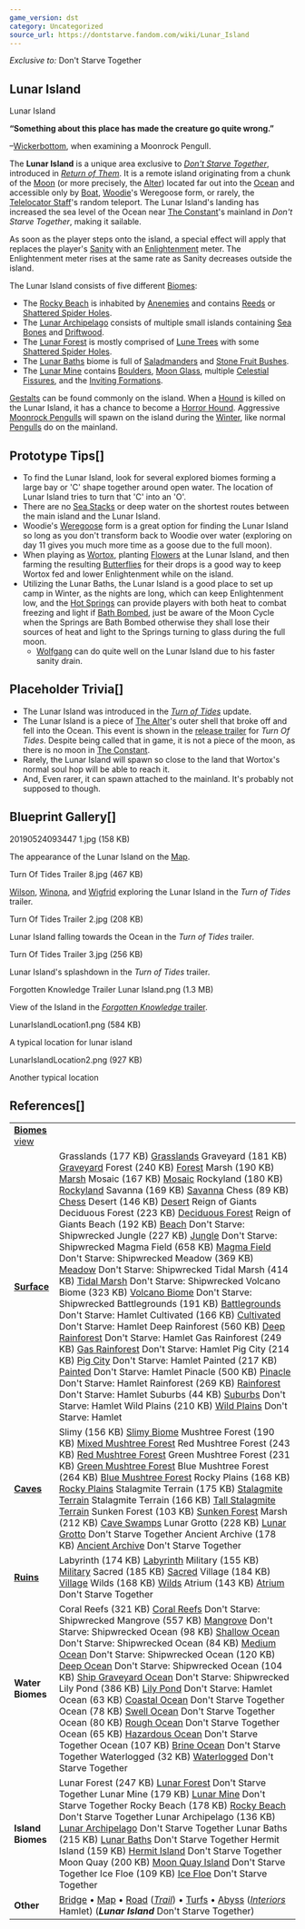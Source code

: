 ```yaml
---
game_version: dst
category: Uncategorized
source_url: https://dontstarve.fandom.com/wiki/Lunar_Island
---
```


*Exclusive to:* Don't Starve Together

## Lunar Island

Lunar Island

**“**Something about this place has made the creature go quite wrong.**”**

–[Wickerbottom](/wiki/Wickerbottom "Wickerbottom"), when examining a Moonrock Pengull.

The **Lunar Island** is a unique area exclusive to *[Don't Starve Together](/wiki/Don%27t_Starve_Together "Don't Starve Together")*, introduced in *[Return of Them](/wiki/Return_of_Them "Return of Them")*. It is a remote island originating from a chunk of the [Moon](/wiki/Moon_Cycle "Moon Cycle") (or more precisely, the [Alter](/wiki/Alter "Alter")) located far out into the [Ocean](/wiki/Ocean "Ocean") and accessible only by [Boat](/wiki/Boat_Kit "Boat Kit"), [Woodie](/wiki/Woodie "Woodie")'s Weregoose form, or rarely, the [Telelocator Staff](/wiki/Telelocator_Staff "Telelocator Staff")'s random teleport. The Lunar Island's landing has increased the sea level of the Ocean near [The Constant](/wiki/The_Constant "The Constant")'s mainland in *Don't Starve Together*, making it sailable.

As soon as the player steps onto the island, a special effect will apply that replaces the player's [Sanity](/wiki/Sanity "Sanity") with an [Enlightenment](/wiki/Enlightenment "Enlightenment") meter. The Enlightenment meter rises at the same rate as Sanity decreases outside the island.

The Lunar Island consists of five different [Biomes](/wiki/Biomes "Biomes"):

* The [Rocky Beach](/wiki/Rocky_Beach "Rocky Beach") is inhabited by [Anenemies](/wiki/Anenemy "Anenemy") and contains [Reeds](/wiki/Reeds "Reeds") or [Shattered Spider Holes](/wiki/Shattered_Spider_Hole "Shattered Spider Hole").
* The [Lunar Archipelago](/wiki/Lunar_Archipelago "Lunar Archipelago") consists of multiple small islands containing [Sea Bones](/wiki/Sea_Bones "Sea Bones") and [Driftwood](/wiki/Driftwood "Driftwood").
* The [Lunar Forest](/wiki/Lunar_Forest "Lunar Forest") is mostly comprised of [Lune Trees](/wiki/Lune_Tree "Lune Tree") with some [Shattered Spider Holes](/wiki/Shattered_Spider_Hole "Shattered Spider Hole").
* The [Lunar Baths](/wiki/Lunar_Baths "Lunar Baths") biome is full of [Saladmanders](/wiki/Saladmander "Saladmander") and [Stone Fruit Bushes](/wiki/Stone_Fruit_Bush "Stone Fruit Bush").
* The [Lunar Mine](/wiki/Lunar_Mine "Lunar Mine") contains [Boulders](/wiki/Boulder "Boulder"), [Moon Glass](/wiki/Moon_Glass "Moon Glass"), multiple [Celestial Fissures](/wiki/Celestial_Fissure "Celestial Fissure"), and the [Inviting Formations](/wiki/Inviting_Formation "Inviting Formation").

[Gestalts](/wiki/Gestalt "Gestalt") can be found commonly on the island. When a [Hound](/wiki/Hound "Hound") is killed on the Lunar Island, it has a chance to become a [Horror Hound](/wiki/Horror_Hound "Horror Hound"). Aggressive [Moonrock Pengulls](/wiki/Moonrock_Pengull "Moonrock Pengull") will spawn on the island during the [Winter](/wiki/Winter "Winter"), like normal [Pengulls](/wiki/Pengull "Pengull") do on the mainland.

## Prototype Tips[]

* To find the Lunar Island, look for several explored biomes forming a large bay or 'C' shape together around open water. The location of Lunar Island tries to turn that 'C' into an 'O'.
* There are no [Sea Stacks](/wiki/Sea_Stack "Sea Stack") or deep water on the shortest routes between the main island and the Lunar Island.
* Woodie's [Weregoose](/wiki/Cursed_Woodie "Cursed Woodie") form is a great option for finding the Lunar Island so long as you don't transform back to Woodie over water (exploring on day 11 gives you much more time as a goose due to the full moon).
* When playing as [Wortox](/wiki/Wortox "Wortox"), planting [Flowers](/wiki/Flower "Flower") at the Lunar Island, and then farming the resulting [Butterflies](/wiki/Butterfly "Butterfly") for their drops is a good way to keep Wortox fed and lower Enlightenment while on the island.
* Utilizing the Lunar Baths, the Lunar Island is a good place to set up camp in Winter, as the nights are long, which can keep Enlightenment low, and the [Hot Springs](/wiki/Hot_Spring "Hot Spring") can provide players with both heat to combat freezing and light if [Bath Bombed](/wiki/Bath_Bomb "Bath Bomb"), just be aware of the Moon Cycle when the Springs are Bath Bombed otherwise they shall lose their sources of heat and light to the Springs turning to glass during the full moon.
  + [Wolfgang](/wiki/Wolfgang "Wolfgang") can do quite well on the Lunar Island due to his faster sanity drain.

## Placeholder Trivia[]

* The Lunar Island was introduced in the *[Turn of Tides](/wiki/Return_of_Them#Turn_of_Tides "Return of Them")* update.
* The Lunar Island is a piece of [The Alter](/wiki/Them "Them")'s outer shell that broke off and fell into the Ocean. This event is shown in the [release trailer](/wiki/Animated_Shorts_and_Trailers#Return_of_Them:_Turn_of_Tides_Launch "Animated Shorts and Trailers") for *Turn Of Tides*. Despite being called that in game, it is not a piece of the moon, as there is no moon in [The Constant](/wiki/The_Constant "The Constant").
* Rarely, the Lunar Island will spawn so close to the land that Wortox's normal soul hop will be able to reach it.
* And, Even rarer, it can spawn attached to the mainland. It's probably not supposed to though.

## Blueprint Gallery[]

20190524093447 1.jpg (158 KB)

The appearance of the Lunar Island on the [Map](/wiki/Map "Map").

Turn Of Tides Trailer 8.jpg (467 KB)

[Wilson](/wiki/Wilson "Wilson"), [Winona](/wiki/Winona "Winona"), and [Wigfrid](/wiki/Wigfrid "Wigfrid") exploring the Lunar Island in the *Turn of Tides* trailer.

Turn Of Tides Trailer 2.jpg (208 KB)

Lunar Island falling towards the Ocean in the *Turn of Tides* trailer.

Turn Of Tides Trailer 3.jpg (256 KB)

Lunar Island's splashdown in the *Turn of Tides* trailer.

Forgotten Knowledge Trailer Lunar Island.png (1.3 MB)

View of the Island in the [*Forgotten Knowledge* trailer](/wiki/Animated_Shorts_and_Trailers#Return_of_Them:_Forgotten_Knowledge_Launch "Animated Shorts and Trailers").

LunarIslandLocation1.png (584 KB)

A typical location for lunar island

LunarIslandLocation2.png (927 KB)

Another typical location

## References[]

|  |  |
| --- | --- |
| **[Biomes](/wiki/Biome "Biome")** [view](/wiki/Template:Biomes "Template:Biomes") | |
| **[Surface](/wiki/Surface_World "Surface World")** | Grasslands (177 KB)  [Grasslands](/wiki/Grasslands "Grasslands")  Graveyard (181 KB)  [Graveyard](/wiki/Graveyard "Graveyard")  Forest (240 KB)  [Forest](/wiki/Forest "Forest")  Marsh (190 KB)  [Marsh](/wiki/Marsh "Marsh")  Mosaic (167 KB)  [Mosaic](/wiki/Mosaic "Mosaic")  Rockyland (180 KB)  [Rockyland](/wiki/Rockyland "Rockyland")  Savanna (169 KB)  [Savanna](/wiki/Savanna "Savanna")  Chess (89 KB)  [Chess](/wiki/Chess "Chess")  Desert (146 KB)  [Desert](/wiki/Desert "Desert") Reign of Giants  Deciduous Forest (223 KB)  [Deciduous Forest](/wiki/Deciduous_Forest "Deciduous Forest") Reign of Giants  Beach (192 KB)  [Beach](/wiki/Beach "Beach") Don't Starve: Shipwrecked  Jungle (227 KB)  [Jungle](/wiki/Jungle "Jungle") Don't Starve: Shipwrecked  Magma Field (658 KB)  [Magma Field](/wiki/Magma_Field "Magma Field") Don't Starve: Shipwrecked  Meadow (369 KB)  [Meadow](/wiki/Meadow "Meadow") Don't Starve: Shipwrecked  Tidal Marsh (414 KB)  [Tidal Marsh](/wiki/Tidal_Marsh "Tidal Marsh") Don't Starve: Shipwrecked  Volcano Biome (323 KB)  [Volcano Biome](/wiki/Volcano_Biome "Volcano Biome") Don't Starve: Shipwrecked  Battlegrounds (191 KB)  [Battlegrounds](/wiki/Battlegrounds "Battlegrounds") Don't Starve: Hamlet  Cultivated (166 KB)  [Cultivated](/wiki/Cultivated "Cultivated") Don't Starve: Hamlet  Deep Rainforest (560 KB)  [Deep Rainforest](/wiki/Deep_Rainforest "Deep Rainforest") Don't Starve: Hamlet  Gas Rainforest (249 KB)  [Gas Rainforest](/wiki/Gas_Rainforest "Gas Rainforest") Don't Starve: Hamlet  Pig City (214 KB)  [Pig City](/wiki/Pig_City "Pig City") Don't Starve: Hamlet  Painted (217 KB)  [Painted](/wiki/Painted "Painted") Don't Starve: Hamlet  Pinacle (500 KB)  [Pinacle](/wiki/Pinacle "Pinacle") Don't Starve: Hamlet  Rainforest (269 KB)  [Rainforest](/wiki/Rainforest "Rainforest") Don't Starve: Hamlet  Suburbs (44 KB)  [Suburbs](/wiki/Suburbs "Suburbs") Don't Starve: Hamlet  Wild Plains (210 KB)  [Wild Plains](/wiki/Wild_Plains "Wild Plains") Don't Starve: Hamlet |
| **[Caves](/wiki/Caves "Caves")** | Slimy (156 KB)  [Slimy Biome](/wiki/Slimy_Biome "Slimy Biome")  Mushtree Forest (190 KB)  [Mixed Mushtree Forest](/wiki/Mushtree_Forest "Mushtree Forest")  Red Mushtree Forest (243 KB)  [Red Mushtree Forest](/wiki/Mushtree_Forest "Mushtree Forest")  Green Mushtree Forest (231 KB)  [Green Mushtree Forest](/wiki/Mushtree_Forest "Mushtree Forest")  Blue Mushtree Forest (264 KB)  [Blue Mushtree Forest](/wiki/Mushtree_Forest "Mushtree Forest")  Rocky Plains (168 KB)  [Rocky Plains](/wiki/Rocky_Plains "Rocky Plains")  Stalagmite Terrain (175 KB)  [Stalagmite Terrain](/wiki/Stalagmite_Terrain#Normal "Stalagmite Terrain")  Stalagmite Terrain (166 KB)  [Tall Stalagmite Terrain](/wiki/Stalagmite_Terrain#Tall "Stalagmite Terrain")  Sunken Forest (103 KB)  [Sunken Forest](/wiki/Sunken_Forest "Sunken Forest")  Marsh (212 KB)  [Cave Swamps](/wiki/Marsh#Cave_Swamps "Marsh")  Lunar Grotto (228 KB)  [Lunar Grotto](/wiki/Lunar_Grotto "Lunar Grotto") Don't Starve Together  Ancient Archive (178 KB)  [Ancient Archive](/wiki/Ancient_Archive "Ancient Archive") Don't Starve Together |
| **[Ruins](/wiki/Ruins "Ruins")** | Labyrinth (174 KB)  [Labyrinth](/wiki/Labyrinth "Labyrinth")  Military (155 KB)  [Military](/wiki/Military "Military")  Sacred (185 KB)  [Sacred](/wiki/Sacred "Sacred")  Village (184 KB)  [Village](/wiki/Village "Village")  Wilds (168 KB)  [Wilds](/wiki/Wilds "Wilds")  Atrium (143 KB)  [Atrium](/wiki/Atrium "Atrium") Don't Starve Together |
| **Water Biomes** | Coral Reefs (321 KB)  [Coral Reefs](/wiki/Coral_Reefs "Coral Reefs") Don't Starve: Shipwrecked  Mangrove (557 KB)  [Mangrove](/wiki/Mangrove "Mangrove") Don't Starve: Shipwrecked  Ocean (98 KB)  [Shallow Ocean](/wiki/Ocean#Shallow "Ocean") Don't Starve: Shipwrecked  Ocean (84 KB)  [Medium Ocean](/wiki/Ocean#Medium "Ocean") Don't Starve: Shipwrecked  Ocean (120 KB)  [Deep Ocean](/wiki/Ocean#Deep "Ocean") Don't Starve: Shipwrecked  Ocean (104 KB)  [Ship Graveyard Ocean](/wiki/Ocean#Ship_Graveyard "Ocean") Don't Starve: Shipwrecked  Lily Pond (386 KB)  [Lily Pond](/wiki/Lily_Pond "Lily Pond") Don't Starve: Hamlet  Ocean (63 KB)  [Coastal Ocean](/wiki/Ocean#Coastal "Ocean") Don't Starve Together  Ocean (78 KB)  [Swell Ocean](/wiki/Ocean#Swell "Ocean") Don't Starve Together  Ocean (80 KB)  [Rough Ocean](/wiki/Ocean#Rough "Ocean") Don't Starve Together  Ocean (65 KB)  [Hazardous Ocean](/wiki/Ocean#Hazardous "Ocean") Don't Starve Together  Ocean (107 KB)  [Brine Ocean](/wiki/Ocean#Brine "Ocean") Don't Starve Together  Waterlogged (32 KB)  [Waterlogged](/wiki/Waterlogged "Waterlogged") Don't Starve Together |
| **Island Biomes** | Lunar Forest (247 KB)  [Lunar Forest](/wiki/Lunar_Forest "Lunar Forest") Don't Starve Together  Lunar Mine (179 KB)  [Lunar Mine](/wiki/Lunar_Mine "Lunar Mine") Don't Starve Together  Rocky Beach (178 KB)  [Rocky Beach](/wiki/Rocky_Beach "Rocky Beach") Don't Starve Together  Lunar Archipelago (136 KB)  [Lunar Archipelago](/wiki/Lunar_Archipelago "Lunar Archipelago") Don't Starve Together  Lunar Baths (215 KB)  [Lunar Baths](/wiki/Lunar_Baths "Lunar Baths") Don't Starve Together  Hermit Island (159 KB)  [Hermit Island](/wiki/Hermit_Island "Hermit Island") Don't Starve Together  Moon Quay (200 KB)  [Moon Quay Island](/wiki/Moon_Quay_Island "Moon Quay Island") Don't Starve Together  Ice Floe (109 KB)  [Ice Floe](/wiki/Ice_Floe "Ice Floe") Don't Starve Together |
| **Other** | [Bridge](/wiki/Bridge "Bridge") • [Map](/wiki/Map "Map") • [Road](/wiki/Road "Road") (*[Trail](/wiki/Trail "Trail")*) • [Turfs](/wiki/Turfs "Turfs") • [Abyss](/wiki/Abyss "Abyss")  (*[Interiors](/wiki/Category:Interiors "Category:Interiors")* Hamlet) (***Lunar Island*** Don't Starve Together) |